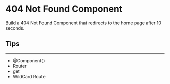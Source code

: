 # 404 Not Found Component

Build a 404 Not Found Component that redirects to the home page after 10 seconds.

## Tips
---
- @Component()
- Router
- get
- WildCard Route
